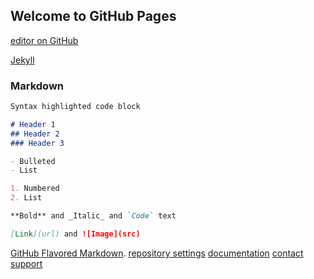 ## Welcome to GitHub Pages

[editor on GitHub](https://github.com/gretino/gretino.github.io/edit/main/README.md)

[Jekyll](https://jekyllrb.com/)

### Markdown

```markdown
Syntax highlighted code block

# Header 1
## Header 2
### Header 3

- Bulleted
- List

1. Numbered
2. List

**Bold** and _Italic_ and `Code` text

[Link](url) and ![Image](src)
```

[GitHub Flavored Markdown](https://guides.github.com/features/mastering-markdown/).
[repository settings](https://github.com/gretino/gretino.github.io/settings/pages)
[documentation](https://docs.github.com/categories/github-pages-basics/)
[contact support](https://support.github.com/contact)
